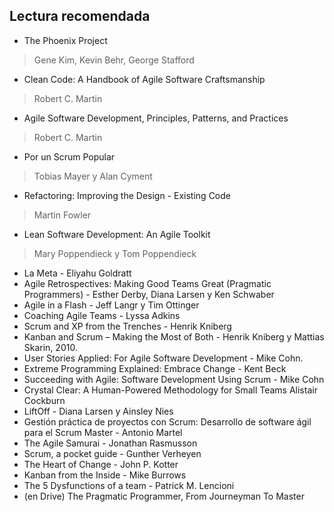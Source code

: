 ## **Lectura recomendada**



- The Phoenix Project
> Gene Kim, Kevin Behr, George Stafford

- Clean Code: A Handbook of Agile Software Craftsmanship 
> Robert C. Martin

- Agile Software Development, Principles, Patterns, and Practices
> Robert C. Martin

- Por un Scrum Popular
> Tobias Mayer y Alan Cyment

- Refactoring: Improving the Design -  Existing Code
> Martin Fowler

- Lean Software Development: An Agile Toolkit 
> Mary Poppendieck y Tom Poppendieck

- La Meta - Eliyahu Goldratt
- Agile Retrospectives: Making Good Teams Great (Pragmatic Programmers) - Esther Derby, Diana Larsen y Ken Schwaber
- Agile in a Flash -  Jeff Langr y Tim Ottinger
- Coaching Agile Teams - Lyssa Adkins
- Scrum and XP from the Trenches - Henrik Kniberg
- Kanban and Scrum – Making the Most of Both - Henrik Kniberg y Mattias Skarin, 2010.
- User Stories Applied: For Agile Software Development - Mike Cohn.
- Extreme Programming Explained: Embrace Change - Kent Beck
- Succeeding with Agile: Software Development Using Scrum - Mike Cohn
- Crystal Clear: A Human-Powered Methodology for Small Teams Alistair Cockburn
- LiftOff - Diana Larsen y Ainsley Nies
- Gestión práctica de proyectos con Scrum: Desarrollo de software ágil para el Scrum Master - Antonio Martel
- The Agile Samurai -  Jonathan Rasmusson
- Scrum, a pocket guide - Gunther Verheyen
- The Heart of Change - John P. Kotter
- Kanban from the Inside - Mike Burrows
- The 5 Dysfunctions of a team - Patrick M. Lencioni
- (en Drive) The Pragmatic Programmer, From Journeyman To Master